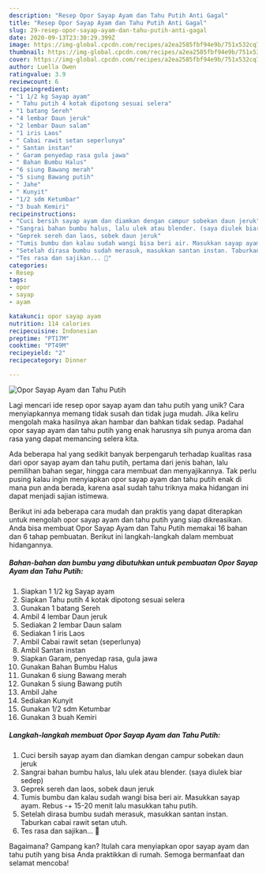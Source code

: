 ```yaml
---
description: "Resep Opor Sayap Ayam dan Tahu Putih Anti Gagal"
title: "Resep Opor Sayap Ayam dan Tahu Putih Anti Gagal"
slug: 29-resep-opor-sayap-ayam-dan-tahu-putih-anti-gagal
date: 2020-09-13T23:30:29.399Z
image: https://img-global.cpcdn.com/recipes/a2ea2585fbf94e9b/751x532cq70/opor-sayap-ayam-dan-tahu-putih-foto-resep-utama.jpg
thumbnail: https://img-global.cpcdn.com/recipes/a2ea2585fbf94e9b/751x532cq70/opor-sayap-ayam-dan-tahu-putih-foto-resep-utama.jpg
cover: https://img-global.cpcdn.com/recipes/a2ea2585fbf94e9b/751x532cq70/opor-sayap-ayam-dan-tahu-putih-foto-resep-utama.jpg
author: Luella Owen
ratingvalue: 3.9
reviewcount: 6
recipeingredient:
- "1 1/2 kg Sayap ayam"
- " Tahu putih 4 kotak dipotong sesuai selera"
- "1 batang Sereh"
- "4 lembar Daun jeruk"
- "2 lembar Daun salam"
- "1 iris Laos"
- " Cabai rawit setan seperlunya"
- " Santan instan"
- " Garam penyedap rasa gula jawa"
- " Bahan Bumbu Halus"
- "6 siung Bawang merah"
- "5 siung Bawang putih"
- " Jahe"
- " Kunyit"
- "1/2 sdm Ketumbar"
- "3 buah Kemiri"
recipeinstructions:
- "Cuci bersih sayap ayam dan diamkan dengan campur sobekan daun jeruk"
- "Sangrai bahan bumbu halus, lalu ulek atau blender. (saya diulek biar sedep)"
- "Geprek sereh dan laos, sobek daun jeruk"
- "Tumis bumbu dan kalau sudah wangi bisa beri air. Masukkan sayap ayam. Rebus -+ 15-20 menit lalu masukkan tahu putih."
- "Setelah dirasa bumbu sudah merasuk, masukkan santan instan. Taburkan cabai rawit setan utuh."
- "Tes rasa dan sajikan... 🖤"
categories:
- Resep
tags:
- opor
- sayap
- ayam

katakunci: opor sayap ayam 
nutrition: 114 calories
recipecuisine: Indonesian
preptime: "PT17M"
cooktime: "PT49M"
recipeyield: "2"
recipecategory: Dinner

---
```



![Opor Sayap Ayam dan Tahu Putih](https://img-global.cpcdn.com/recipes/a2ea2585fbf94e9b/751x532cq70/opor-sayap-ayam-dan-tahu-putih-foto-resep-utama.jpg)

Lagi mencari ide resep opor sayap ayam dan tahu putih yang unik? Cara menyiapkannya memang tidak susah dan tidak juga mudah. Jika keliru mengolah maka hasilnya akan hambar dan bahkan tidak sedap. Padahal opor sayap ayam dan tahu putih yang enak harusnya sih punya aroma dan rasa yang dapat memancing selera kita.

Ada beberapa hal yang sedikit banyak berpengaruh terhadap kualitas rasa dari opor sayap ayam dan tahu putih, pertama dari jenis bahan, lalu pemilihan bahan segar, hingga cara membuat dan menyajikannya. Tak perlu pusing kalau ingin menyiapkan opor sayap ayam dan tahu putih enak di mana pun anda berada, karena asal sudah tahu triknya maka hidangan ini dapat menjadi sajian istimewa.




Berikut ini ada beberapa cara mudah dan praktis yang dapat diterapkan untuk mengolah opor sayap ayam dan tahu putih yang siap dikreasikan. Anda bisa membuat Opor Sayap Ayam dan Tahu Putih memakai 16 bahan dan 6 tahap pembuatan. Berikut ini langkah-langkah dalam membuat hidangannya.

<!--inarticleads1-->

##### Bahan-bahan dan bumbu yang dibutuhkan untuk pembuatan Opor Sayap Ayam dan Tahu Putih:

1. Siapkan 1 1/2 kg Sayap ayam
1. Siapkan  Tahu putih 4 kotak dipotong sesuai selera
1. Gunakan 1 batang Sereh
1. Ambil 4 lembar Daun jeruk
1. Sediakan 2 lembar Daun salam
1. Sediakan 1 iris Laos
1. Ambil  Cabai rawit setan (seperlunya)
1. Ambil  Santan instan
1. Siapkan  Garam, penyedap rasa, gula jawa
1. Gunakan  Bahan Bumbu Halus
1. Gunakan 6 siung Bawang merah
1. Gunakan 5 siung Bawang putih
1. Ambil  Jahe
1. Sediakan  Kunyit
1. Gunakan 1/2 sdm Ketumbar
1. Gunakan 3 buah Kemiri




<!--inarticleads2-->

##### Langkah-langkah membuat Opor Sayap Ayam dan Tahu Putih:

1. Cuci bersih sayap ayam dan diamkan dengan campur sobekan daun jeruk
1. Sangrai bahan bumbu halus, lalu ulek atau blender. (saya diulek biar sedep)
1. Geprek sereh dan laos, sobek daun jeruk
1. Tumis bumbu dan kalau sudah wangi bisa beri air. Masukkan sayap ayam. Rebus -+ 15-20 menit lalu masukkan tahu putih.
1. Setelah dirasa bumbu sudah merasuk, masukkan santan instan. Taburkan cabai rawit setan utuh.
1. Tes rasa dan sajikan... 🖤




Bagaimana? Gampang kan? Itulah cara menyiapkan opor sayap ayam dan tahu putih yang bisa Anda praktikkan di rumah. Semoga bermanfaat dan selamat mencoba!
